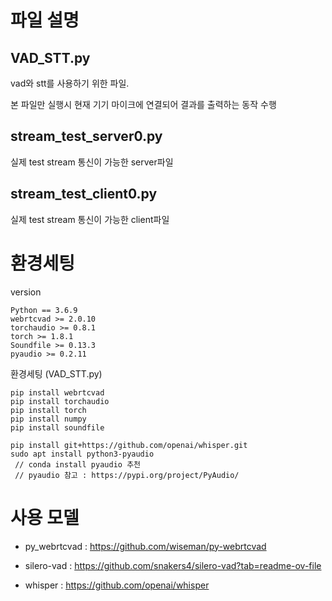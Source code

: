 
# 파일 설명
## VAD_STT.py
vad와 stt를 사용하기 위한 파일.

본 파일만 실행시 현재 기기 마이크에 연결되어 결과를 출력하는 동작 수행

## stream_test_server0.py
실제 test stream 통신이 가능한 server파일

## stream_test_client0.py
실제 test stream 통신이 가능한 client파일

# 환경세팅
version
```
Python == 3.6.9
webrtcvad >= 2.0.10
torchaudio >= 0.8.1
torch >= 1.8.1
Soundfile >= 0.13.3
pyaudio >= 0.2.11
```

환경세팅 (VAD_STT.py)
```
pip install webrtcvad
pip install torchaudio
pip install torch
pip install numpy
pip install soundfile

pip install git+https://github.com/openai/whisper.git 
sudo apt install python3-pyaudio
 // conda install pyaudio 추천
 // pyaudio 참고 : https://pypi.org/project/PyAudio/
```


# 사용 모델
- py_webrtcvad : https://github.com/wiseman/py-webrtcvad
- silero-vad : https://github.com/snakers4/silero-vad?tab=readme-ov-file

- whisper : https://github.com/openai/whisper